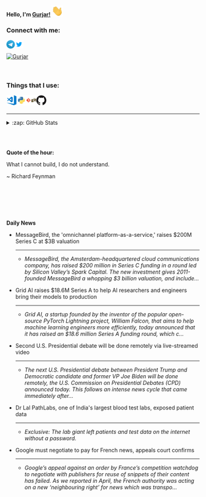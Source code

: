 #### Hello, I'm [Gurjar!](https://GurjarKing.github.io) <img src="https://raw.githubusercontent.com/ABSphreak/ABSphreak/master/gifs/Hi.gif" width="30px"></h2>


### Connect with me:

[<img align="left" alt="Gurjar | Telegram" width="22px" src="https://raw.githubusercontent.com/github/explore/80688e429a7d4ef2fca1e82350fe8e3517d3494d/topics/telegram/telegram.png" />][Telegram]
[<img align="left" alt="Gurjar | Twitter" width="22px" src="https://raw.githubusercontent.com/github/explore/80688e429a7d4ef2fca1e82350fe8e3517d3494d/topics/twitter/twitter.png" />][Twitter]
<br >
<br >
<a href="https://github.com/GurjarKing"><img src="https://komarev.com/ghpvc/?username=GurjarKing" alt="Gurjar" /></a> <br />
<br />
<br />
<!-- <br >

![](https://visitor-badge.glitch.me/badge?page_id=GurjarKing)

<br /> -->

### Things that I use:

[<img align="left" alt="Visual Studio Code" width="26px" src="https://raw.githubusercontent.com/github/explore/80688e429a7d4ef2fca1e82350fe8e3517d3494d/topics/visual-studio-code/visual-studio-code.png" />][VSCode]
[<img align="left" alt="Python" width="26px" src="https://raw.githubusercontent.com/github/explore/80688e429a7d4ef2fca1e82350fe8e3517d3494d/topics/python/python.png" />][Python]
[<img align="left" alt="Git" width="26px" src="https://raw.githubusercontent.com/github/explore/80688e429a7d4ef2fca1e82350fe8e3517d3494d/topics/git/git.png" />][Git]
[<img align="left" alt="GitHub" width="26px" src="https://raw.githubusercontent.com/github/explore/78df643247d429f6cc873026c0622819ad797942/topics/github/github.png" />][Github]

<br />
<br />

---
<details>
  <summary>:zap: GitHub Stats</summary>

<img align="left" alt="Gurjar's Github Stats" src="https://github-readme-stats.vercel.app/api?username=GurjarKing&show_icons=true&hide_border=true&count_private=true&include_all_commit=true&theme=algolia" />

</details>

<!-- ### 🔔 My latest tweet
<a href="https://twitter.com/Gurjar_King43" target="_blank">
	<img src="https://github.com/GurjarKing/GurjarKing/raw/master/tweet.png" width="70%" align="center" alt="Click to view on Twitter" title="My latest tweet, as an image"/>
</a> -->
<br>

<pre>

</pre>

**Quote of the hour:**

What I cannot build, I do not understand.

~ Richard Feynman
<pre>

</pre>
<br>
<pre>


</pre>
<strong>Daily News</strong>
  
  - MessageBird, the 'omnichannel platform-as-a-service,' raises $200M Series C at $3B valuation
     <hr/>
     
      - *MessageBird, the Amsterdam-headquartered cloud communications company, has raised $200 million in Series C funding in a round led by Silicon Valley’s Spark Capital. The new investment gives 2011-founded MessageBird a whopping $3 billion valuation, and include…*
     
  - Grid AI raises $18.6M Series A to help AI researchers and engineers bring their models to production
      <hr/>
      
      - *Grid AI, a startup founded by the inventor of the popular open-source PyTorch Lightning project, William Falcon, that aims to help machine learning engineers more efficiently, today announced that it has raised an $18.6 million Series A funding round, which c…*
      
  - Second U.S. Presidential debate will be done remotely via live-streamed video
      <hr/>
      
      - *The next U.S. Presidential debate between President Trump and Democratic candidate and former VP Joe Biden will be done remotely, the U.S. Commission on Presidential Debates (CPD) announced today. This follows an intense news cycle that came immediately after…*
      
  - Dr Lal PathLabs, one of India's largest blood test labs, exposed patient data
      <hr/>
      
      - *Exclusive: The lab giant left patients and test data on the internet without a password.*
       
  - Google must negotiate to pay for French news, appeals court confirms
      <hr/>
       
       - *Google’s appeal against an order by France’s competition watchdog to negotiate with publishers for reuse of snippets of their content has failed. As we reported in April, the French authority was acting on a new ‘neighbouring right’ for news which was transpo…*
      

<br />

[VSCode]: https://code.visualstudio.com/
[Python]: https://www.python.org/
[Git]: https://git-scm.com/
[Github]: https://github.com/
[Telegram]: https://t.me/Gurjar_King/
[Twitter]: https://twitter.com/Gurjar_King43/
